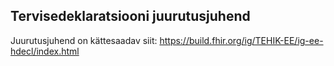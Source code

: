 ## Tervisedeklaratsiooni juurutusjuhend

Juurutusjuhend on kättesaadav siit: https://build.fhir.org/ig/TEHIK-EE/ig-ee-hdecl/index.html
